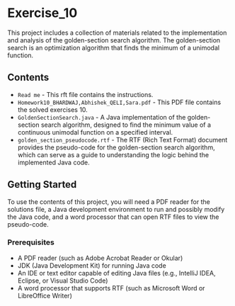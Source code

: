# Exercise_10

This project includes a collection of materials related to the implementation and analysis of the golden-section search algorithm. The golden-section search is an optimization algorithm that finds the minimum of a unimodal function.

## Contents
- `Read me` - This rft file contains the instructions.
- `Homework10_BHARDWAJ,Abhishek_QELI,Sara.pdf` - This PDF file contains the solved exercises 10.
- `GoldenSectionSearch.java` - A Java implementation of the golden-section search algorithm, designed to find the minimum value of a continuous unimodal function on a specified interval.
- `golden_section_pseudocode.rtf` - The RTF (Rich Text Format) document provides the pseudo-code for the golden-section search algorithm, which can serve as a guide to understanding the logic behind the implemented Java code.

## Getting Started

To use the contents of this project, you will need a PDF reader for the solutions file, a Java development environment to run and possibly modify the Java code, and a word processor that can open RTF files to view the pseudo-code.

### Prerequisites

- A PDF reader (such as Adobe Acrobat Reader or Okular)
- JDK (Java Development Kit) for running Java code
- An IDE or text editor capable of editing Java files (e.g., IntelliJ IDEA, Eclipse, or Visual Studio Code)
- A word processor that supports RTF (such as Microsoft Word or LibreOffice Writer)


